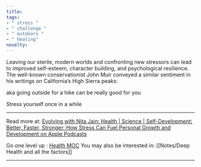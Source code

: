 ```yaml
---
title: 
tags:
- " stress "
- " challenge "
- " outdoors "
- " healing"
novelty:
---
```


Leaving our sterile, modern worlds and confronting new stressors can lead to improved self-esteem, character building, and psychological resilience. The well-known conservationist John Muir conveyed a similar sentiment in his writings on California’s High Sierra peaks:

aka going outside for a hike can be really good for you

Stress yourself once in a while

----

Read more at: [‎Evolving with Nita Jain: Health | Science | Self-Development: Better, Faster, Stronger: How Stress Can Fuel Personal Growth and Development on Apple Podcasts](https://podcasts.apple.com/us/podcast/better-faster-stronger-how-stress-can-fuel-personal/id1617576945?i=1000569642901)

Go one level up : [Health MOC](Maps/Health%20MOC.md)
You may also be interested in: [[Notes/Deep Health and all the factors]]

---